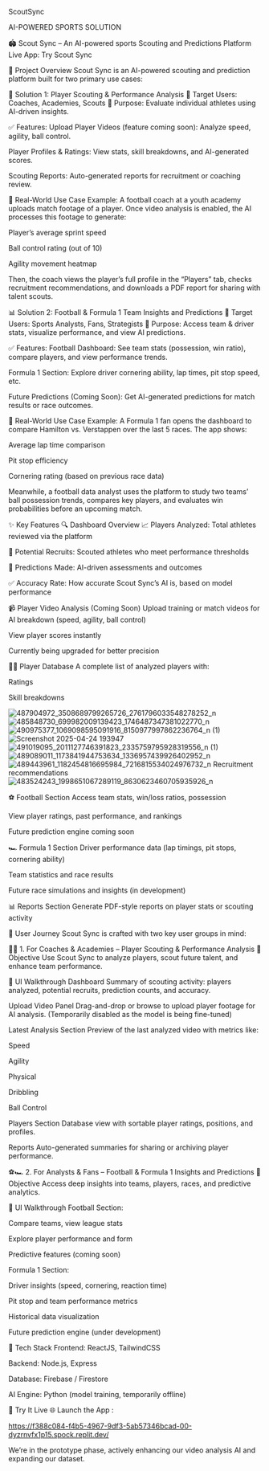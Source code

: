 ScoutSync

AI-POWERED SPORTS SOLUTION

🏟️ Scout Sync – An AI-powered sports Scouting and Predictions Platform
Live App: Try Scout Sync 

📌 Project Overview
Scout Sync is an AI-powered scouting and prediction platform built for two primary use cases:

🧠 Solution 1: Player Scouting & Performance Analysis
👤 Target Users: Coaches, Academies, Scouts
🎯 Purpose: Evaluate individual athletes using AI-driven insights.

✅ Features:
Upload Player Videos (feature coming soon): Analyze speed, agility, ball control.

Player Profiles & Ratings: View stats, skill breakdowns, and AI-generated scores.

Scouting Reports: Auto-generated reports for recruitment or coaching review.

📌 Real-World Use Case Example:
A football coach at a youth academy uploads match footage of a player.
Once video analysis is enabled, the AI processes this footage to generate:

Player’s average sprint speed

Ball control rating (out of 10)

Agility movement heatmap

Then, the coach views the player’s full profile in the “Players” tab, checks recruitment recommendations, and downloads a PDF report for sharing with talent scouts.

📊 Solution 2: Football & Formula 1 Team Insights and Predictions
👥 Target Users: Sports Analysts, Fans, Strategists
🎯 Purpose: Access team & driver stats, visualize performance, and view AI predictions.

✅ Features:
Football Dashboard: See team stats (possession, win ratio), compare players, and view performance trends.

Formula 1 Section: Explore driver cornering ability, lap times, pit stop speed, etc.

Future Predictions (Coming Soon): Get AI-generated predictions for match results or race outcomes.

📌 Real-World Use Case Example:
A Formula 1 fan opens the dashboard to compare Hamilton vs. Verstappen over the last 5 races.
The app shows:

Average lap time comparison

Pit stop efficiency

Cornering rating (based on previous race data)

Meanwhile, a football data analyst uses the platform to study two teams’ ball possession trends, compares key players, and evaluates win probabilities before an upcoming match.

✨ Key Features
🔍 Dashboard Overview
📈 Players Analyzed: Total athletes reviewed via the platform

🎯 Potential Recruits: Scouted athletes who meet performance thresholds

🧠 Predictions Made: AI-driven assessments and outcomes

✅ Accuracy Rate: How accurate Scout Sync’s AI is, based on model performance

📹 Player Video Analysis (Coming Soon)
Upload training or match videos for AI breakdown (speed, agility, ball control)

View player scores instantly

Currently being upgraded for better precision

🧑‍💼 Player Database
A complete list of analyzed players with:

Ratings

Skill breakdowns


![487904972_3508689799265726_2761796033548278252_n](https://github.com/user-attachments/assets/9d83ded4-b3f6-4afe-b470-9a4f1c7e3aac)
![485848730_699982009139423_1746487347381022770_n](https://github.com/user-attachments/assets/6fbc2c35-43b4-4b2e-9e99-9b8b14b81d3e)![490975377_1069098595091916_8150977997862236764_n (1)](https://github.com/user-attachments/assets/3c8623b4-f8c6-4dd2-8f2f-f95dab98335c)
![Screenshot 2025-04-24 193947](https://github.com/user-attachments/assets/0536df4e-8bb0-42fb-8787-050f51af2c74)
![491019095_2011127746391823_2335759795928319556_n (1)](https://github.com/user-attachments/assets/0778b7c5-8c15-417f-b42c-6378c1f8a21b)
![489089011_1173841944753634_1336957439926402952_n](https://github.com/user-attachments/assets/0128f5a0-e155-4b40-a2dd-44d8c92c290b)
![489443961_1182454816695984_7216815534024976732_n](https://github.com/user-attachments/assets/b11e38fe-e29f-4413-adee-90728f332f49)
Recruitment recommendations![483524243_1998651067289119_8630623460705935926_n](https://github.com/user-attachments/assets/026922ae-9778-4965-9ea2-a0bf1768c5c7)

⚽ Football Section
Access team stats, win/loss ratios, possession

View player ratings, past performance, and rankings

Future prediction engine coming soon

🏎️ Formula 1 Section
Driver performance data (lap timings, pit stops, cornering ability)

Team statistics and race results

Future race simulations and insights (in development)

📊 Reports Section
Generate PDF-style reports on player stats or scouting activity

🧭 User Journey
Scout Sync is crafted with two key user groups in mind:

👨‍🏫 1. For Coaches & Academies – Player Scouting & Performance Analysis
🎯 Objective
Use Scout Sync to analyze players, scout future talent, and enhance team performance.

🧩 UI Walkthrough
Dashboard
Summary of scouting activity: players analyzed, potential recruits, prediction counts, and accuracy.

Upload Video Panel
Drag-and-drop or browse to upload player footage for AI analysis.
(Temporarily disabled as the model is being fine-tuned)

Latest Analysis Section
Preview of the last analyzed video with metrics like:

Speed

Agility

Physical

Dribbling

Ball Control

Players Section
Database view with sortable player ratings, positions, and profiles.

Reports
Auto-generated summaries for sharing or archiving player performance.

⚽🏎 2. For Analysts & Fans – Football & Formula 1 Insights and Predictions
🎯 Objective
Access deep insights into teams, players, races, and predictive analytics.

🧩 UI Walkthrough
Football Section:

Compare teams, view league stats

Explore player performance and form

Predictive features (coming soon)

Formula 1 Section:

Driver insights (speed, cornering, reaction time)

Pit stop and team performance metrics

Historical data visualization

Future prediction engine (under development)

🧪 Tech Stack
Frontend: ReactJS, TailwindCSS

Backend: Node.js, Express

Database: Firebase / Firestore

AI Engine: Python (model training, temporarily offline)

🔗 Try It Live
🌐 Launch the App :

https://f388c084-f4b5-4967-9df3-5ab57346bcad-00-dyzrnvfx1p15.spock.replit.dev/

We’re in the prototype phase, actively enhancing our video analysis AI and expanding our dataset.
